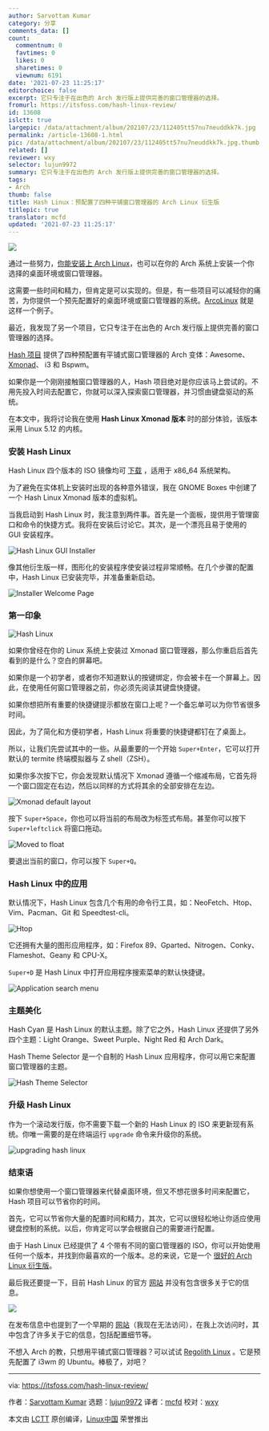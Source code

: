```yaml
---
author: Sarvottam Kumar
category: 分享
comments_data: []
count:
  commentnum: 0
  favtimes: 0
  likes: 0
  sharetimes: 0
  viewnum: 6191
date: '2021-07-23 11:25:17'
editorchoice: false
excerpt: 它只专注于在出色的 Arch 发行版上提供完善的窗口管理器的选择。
fromurl: https://itsfoss.com/hash-linux-review/
id: 13608
islctt: true
largepic: /data/attachment/album/202107/23/112405tt57nu7neuddkk7k.jpg
permalink: /article-13608-1.html
pic: /data/attachment/album/202107/23/112405tt57nu7neuddkk7k.jpg.thumb.jpg
related: []
reviewer: wxy
selector: lujun9972
summary: 它只专注于在出色的 Arch 发行版上提供完善的窗口管理器的选择。
tags:
- Arch
thumb: false
title: Hash Linux：预配置了四种平铺窗口管理器的 Arch Linux 衍生版
titlepic: true
translator: mcfd
updated: '2021-07-23 11:25:17'
---
```


![](/data/attachment/album/202107/23/112405tt57nu7neuddkk7k.jpg)


通过一些努力，[你能安装上 Arch Linux](https://itsfoss.com/install-arch-linux/)，也可以在你的 Arch 系统上安装一个你选择的桌面环境或窗口管理器。


这需要一些时间和精力，但肯定是可以实现的。但是，有一些项目可以减轻你的痛苦，为你提供一个预先配置好的桌面环境或窗口管理器的系统。[ArcoLinux](https://arcolinux.com/) 就是这样一个例子。


最近，我发现了另一个项目，它只专注于在出色的 Arch 发行版上提供完善的窗口管理器的选择。


[Hash 项目](https://hashproject.ga/) 提供了四种预配置有平铺式窗口管理器的 Arch 变体：Awesome、[Xmonad](https://xmonad.org/)、 i3 和 Bspwm。


如果你是一个刚刚接触窗口管理器的人，Hash 项目绝对是你应该马上尝试的。不用先投入时间去配置它，你就可以深入探索窗口管理器，并习惯由键盘驱动的系统。


在本文中，我将讨论我在使用 **Hash Linux Xmonad 版本** 时的部分体验，该版本采用 Linux 5.12 的内核。


### 安装 Hash Linux


Hash Linux 四个版本的 ISO 镜像均可 [下载](https://hashproject.ga/index.html#downloads) ，适用于 x86\_64 系统架构。


为了避免在实体机上安装时出现的各种意外错误，我在 GNOME Boxes 中创建了一个 Hash Linux Xmonad 版本的虚拟机。


当我启动到 Hash Linux 时，我注意到两件事。首先是一个面板，提供用于管理窗口和命令的快捷方式。我将在安装后讨论它。其次，是一个漂亮且易于使用的 GUI 安装程序。


![Hash Linux GUI Installer](/data/attachment/album/202107/23/112517wiwzk1b41k67b650.jpg)


像其他衍生版一样，图形化的安装程序使安装过程非常顺畅。在几个步骤的配置中，Hash Linux 已安装完毕，并准备重新启动。


![Installer Welcome Page](/data/attachment/album/202107/23/112518lnhcttfdnn5ac1ww.png)


### 第一印象


![Hash Linux](/data/attachment/album/202107/23/112518flhf0lgdj3aol2qt.jpg)


如果你曾经在你的 Linux 系统上安装过 Xmonad 窗口管理器，那么你重启后首先看到的是什么？空白的屏幕吧。


如果你是一个初学者，或者你不知道默认的按键绑定，你会被卡在一个屏幕上。因此，在使用任何窗口管理器之前，你必须先阅读其键盘快捷键。


如果你想把所有重要的快捷键提示都放在窗口上呢？一个备忘单可以为你节省很多时间。


因此，为了简化和方便初学者，Hash Linux 将重要的快捷键都钉在了桌面上。


所以，让我们先尝试其中的一些。从最重要的一个开始 `Super+Enter`，它可以打开默认的 termite 终端模拟器与 Z shell（ZSH）。


如果你多次按下它，你会发现默认情况下 Xmonad 遵循一个缩减布局，它首先将一个窗口固定在右边，然后以同样的方式将其余的全部安排在左边。


![Xmonad default layout](/data/attachment/album/202107/23/112520nu4guug1eu26y2gg.png)


按下 `Super+Space`，你也可以将当前的布局改为标签式布局。甚至你可以按下 `Super+leftclick` 将窗口拖动。


![Moved to float](/data/attachment/album/202107/23/112520wsdxisd2pzyvz38s.png)


要退出当前的窗口，你可以按下 `Super+Q`。


### Hash Linux 中的应用


默认情况下，Hash Linux 包含几个有用的命令行工具，如：NeoFetch、Htop、Vim、Pacman、Git 和 Speedtest-cli。


![Htop](/data/attachment/album/202107/23/112521gw2nrrguohmoo066.jpg)


它还拥有大量的图形应用程序，如：Firefox 89、Gparted、Nitrogen、Conky、Flameshot、Geany 和 CPU-X。


`Super+D` 是 Hash Linux 中打开应用程序搜索菜单的默认快捷键。


![Application search menu](/data/attachment/album/202107/23/112522hp3rvfov6v2x4yp3.jpg)


### 主题美化


Hash Cyan 是 Hash Linux 的默认主题。除了它之外，Hash Linux 还提供了另外四个主题：Light Orange、Sweet Purple、Night Red 和 Arch Dark。


Hash Theme Selector 是一个自制的 Hash Linux 应用程序，你可以用它来配置窗口管理器的主题。


![Hash Theme Selector](/data/attachment/album/202107/23/112522h0a8zkjbsb7atzzb.png)


### 升级 Hash Linux


作为一个滚动发行版，你不需要下载一个新的 Hash Linux 的 ISO 来更新现有系统。你唯一需要的是在终端运行 `upgrade` 命令来升级你的系统。


![upgrading hash linux](/data/attachment/album/202107/23/112523i3huncgbb8n5vvcv.png)


### 结束语


如果你想使用一个窗口管理器来代替桌面环境，但又不想花很多时间来配置它，Hash 项目可以节省你的时间。


首先，它可以节省你大量的配置时间和精力，其次，它可以很轻松地让你适应使用键盘控制的系统。以后，你肯定可以学会根据自己的需要进行配置。


由于 Hash Linux 已经提供了 4 个带有不同的窗口管理器的 ISO，你可以开始使用任何一个版本，并找到你最喜欢的一个版本。总的来说，它是一个 [很好的 Arch Linux 衍生版](https://itsfoss.com/arch-based-linux-distros/)。


最后我还要提一下，目前 Hash Linux 的官方 [网站](https://hashproject.ga/) 并没有包含很多关于它的信息。


![](/data/attachment/album/202107/23/112523md2d2cwhbz2g28pf.png)


在发布信息中也提到了一个早期的 [网站](https://hashproject.org/)（我现在无法访问），在我上次访问时，其中包含了许多关于它的信息，包括配置细节等。


不想入 Arch 的教，只想用平铺式窗口管理器？可以试试 [Regolith Linux](https://itsfoss.com/regolith-linux-desktop/) 。它是预先配置了 i3wm 的 Ubuntu。棒极了，对吧？




---


via: <https://itsfoss.com/hash-linux-review/>


作者：[Sarvottam Kumar](https://itsfoss.com/author/sarvottam/) 选题：[lujun9972](https://github.com/lujun9972) 译者：[mcfd](https://github.com/mcfd) 校对：[wxy](https://github.com/wxy)


本文由 [LCTT](https://github.com/LCTT/TranslateProject) 原创编译，[Linux中国](https://linux.cn/) 荣誉推出